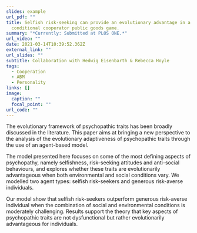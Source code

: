 ```yaml
---
slides: example
url_pdf: ""
title: Selfish risk-seeking can provide an evolutionary advantage in a
  conditional cooperator public goods game.
summary: "*Currently: Submitted at PLOS ONE.*"
url_video: ""
date: 2021-03-14T10:39:52.362Z
external_link: ""
url_slides: ""
subtitle: Collaboration with Hedwig Eisenbarth & Rebecca Hoyle
tags:
  - Cooperation
  - ABM
  - Personality
links: []
image:
  caption: ""
  focal_point: ""
url_code: ""
---
```

The evolutionary framework of psychopathic traits has been broadly discussed in the literature. This paper aims at bringing a new perspective to the analysis of the evolutionary adaptiveness of psychopathic traits through the use of an agent-based model. 

The model presented here focuses on some of the most defining aspects of psychopathy, namely selfishness, risk-seeking attitudes and anti-social behaviours, and explores whether these traits are evolutionarily advantageous when both environmental and social conditions vary. We modelled two agent types: selfish risk-seekers and generous risk-averse individuals. 

Our model show that selfish risk-seekers outperform generous risk-averse individual when the combination of social and environmental conditions is moderately challenging. Results support the theory that key aspects of psychopathic traits are not dysfunctional but rather evolutionarily advantageous for individuals.
